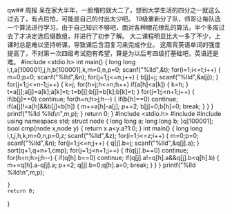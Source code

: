qw## 周报
    呆在家大半年，一脸懵的就大二了，想到大学生活的四分之一就这么过去了，有点后怕，可能是自己的付出太少吧。
    19级重新分了队，师哥让每队选一个算法进行学习，由于自己知识不够吧，面对各种眼花缭乱的算法，半个多周过去了才决定选后缀数组，并进行了初步了解。
    大二课程明显比大一多了不少，上课时总是难以坚持听课，导致课后含泪复习来完成作业。
    这周背英语单词的强度提高了，不对第一次四级考试抱有希望，算是为以后考四级打基础吧，英语还是难。
#include <stdio.h>
int main()
{
    long long i,t,a[100001],j,h,b[100001],k,m=0,n,p=0;
    scanf("%lld",&t);
    for(i=1;i<=t;i++)
    {
        m=0;p=0;
        scanf("%lld",&n);
        for(j=1;j<=n;j++)
        {
            b[j]=j;
            scanf("%lld",&a[j]);
        }
        for(j=1;j<=n-1;j++)
        {
            k=j;
            for(h=j;h<=n;h++)
                if(a[h]<a[k])
                {
                    k=h;
                }
            t=a[j];a[j]=a[k];a[k]=t;
            t=b[j];b[j]=b[k];b[k]=t;
        }
        for(j=1;j<n+1;j++)
        {
            if(b[j]==0)
                continue;
            for(h=n;h>j;h--)
            {
                if(b[h]==0)
                    continue;
                if(a[j]!=a[h]&&b[j]<b[h])
                {
                    m+=a[h]-a[j];
                    p+=2;
                    b[j]=0;b[h]=0;
                    break;
                }
            }
        }
        printf("%lld %lld\n",m,p);
    }
    return 0;
}
#include <stdio.h>
#include<algorithm>
#include<iostream>
using namespace std;
struct node
{
    long long a;
    long long b;
}q[100001];
bool cmp(node x,node y)
{
    return x.a<y.a?1:0;
}
int main()
{
    long long i,t,j,h,k,m=0,n,p=0,z;
    scanf("%lld",&z);
    for(i=1;i<=z;i++)
    {
        m=0;p=0;
        scanf("%lld",&n);
        for(j=1;j<=n;j++)
        {
            q[j].b=j;
            scanf("%lld",&q[j].a);
        }
        sort(q+1,q+n+1,cmp);
        for(j=1;j<n+1;j++)
        {
            if(q[j].b==0)
                continue;
            for(h=n;h>j;h--)
            {
                if(q[h].b==0)
                    continue;
                if(q[j].a!=q[h].a&&q[j].b<q[h].b)
                {
                    m+=q[h].a-q[j].a;
                    p+=2;
                    q[j].b=0;q[h].a=0;
                    break;
                }
            }
        }
        printf("%lld %lld\n",m,p);

    }
    return 0;
}


